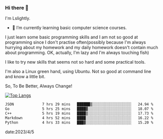 ### Hi there 👋

I'm Lslightly.

- 🌱 I’m currently learning basic computer science courses.

I just learn some basic programming skills and I am not so good at programming since I don't practise often(possibly because I'm always hurrying about my homework and my daily homework doesn't contain much about programming. OK, actually, I'm lazy and I'm always touching fish)

I like to try new skills that seems not so hard and some practical tools.

I'm also a Linux green hand, using Ubuntu. Not so good at command line and know a little bit.

So, To Be Better, Always Change!

[![Top Langs](https://github-readme-stats.vercel.app/api/top-langs/?username=Lslightly&layout=compact)](https://github.com/anuraghazra/github-readme-stats)

<!--START_SECTION:waka-->

```txt
JSON             7 hrs 29 mins   ██████▒░░░░░░░░░░░░░░░░░░   24.94 %
Go               5 hrs 25 mins   ████▓░░░░░░░░░░░░░░░░░░░░   18.07 %
C++              5 hrs 19 mins   ████▒░░░░░░░░░░░░░░░░░░░░   17.73 %
Markdown         4 hrs 52 mins   ████░░░░░░░░░░░░░░░░░░░░░   16.22 %
Python           4 hrs 33 mins   ███▓░░░░░░░░░░░░░░░░░░░░░   15.20 %
```

<!--END_SECTION:waka-->

date:2023/4/5

